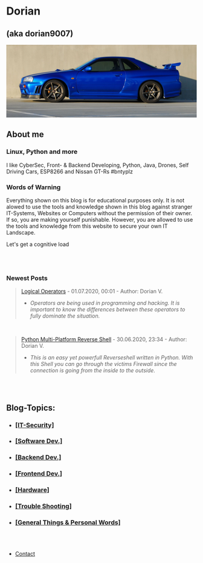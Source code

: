 
      
# Dorian
## (aka dorian9007)

![Image](r34.jpg)

## About me 

### Linux, Python and more

I like CyberSec, Front- & Backend Developing, Python, Java, Drones, Self Driving Cars, ESP8266 and Nissan GT-Rs #bntyplz

### Words of Warning

Everything shown on this blog is for educational purposes only. It is not alowed to use the tools and knowledge shown in this blog against
stranger IT-Systems, Websites or Computers without the permission of their owner. If so, you are making yourself punishable. However, you are allowed
to use the tools and knowledge from this website to secure your own IT Landscape.

Let's get a cognitive load

<br>
<br>

### Newest Posts

> [Logical Operators](logical-operators.md) - 01.07.2020, 00:01 - Author: Dorian V.
>  - _Operators are being used in programming and hacking. It is important to know the differences between these operators to fully dominate the situation._

<br>

> [Python Multi-Platform Reverse Shell](py-shell.md) - 30.06.2020, 23:34 - Author: Dorian V.
>  - _This is an easy yet powerfull Reverseshell written in Python. With this Shell you can go through the victims Firewall since the connection is going from the inside to the outside._

<br>
<br>

## Blog-Topics:

* ### [[IT-Security]](it-security.md)

* ### [[Software Dev.]](software-dev.md)

* ### [[Backend Dev.]](server-stuff.md)

* ### [[Frontend Dev.]](frontend.md)

* ### [[Hardware]](hardware-stuff.md)

* ### [[Trouble Shooting]](trouble-shooting.md)

* ### [[General Things & Personal Words]](general-stuff.md)

<br>
<br>

* [Contact](contact.md)

<br>
<br>
